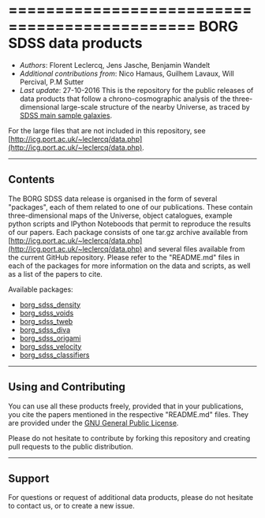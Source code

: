 ==============================================
**BORG SDSS data products**
==============================================

* *Authors*: Florent Leclercq, Jens Jasche, Benjamin Wandelt
* *Additional contributions from*: Nico Hamaus, Guilhem Lavaux, Will Percival, P.M Sutter
* *Last update*: 27-10-2016
This is the repository for the public releases of data products that follow a chrono-cosmographic analysis of the three-dimensional large-scale structure of the nearby Universe, as traced by [SDSS main sample galaxies](http://classic.sdss.org/dr7/).

For the large files that are not included in this repository, see [http://icg.port.ac.uk/~leclercq/data.php](http://icg.port.ac.uk/~leclercq/data.php).

----------------------
**Contents**
----------------------

The BORG SDSS data release is organised in the form of several "packages", each of them related to one of our publications. These contain three-dimensional maps of the Universe, object catalogues, example python scripts and IPython Noteboods that permit to reproduce the results of our papers. Each package consists of one tar.gz archive available from [http://icg.port.ac.uk/~leclercq/data.php](http://icg.port.ac.uk/~leclercq/data.php) and several files available from the current GitHub repository. Please refer to the "README.md" files in each of the packages for more information on the data and scripts, as well as a list of the papers to cite.

Available packages:
* [borg_sdss_density](borg_sdss_density)
* [borg_sdss_voids](borg_sdss_voids)
* [borg_sdss_tweb](borg_sdss_tweb)
* [borg_sdss_diva](borg_sdss_diva)
* [borg_sdss_origami](borg_sdss_origami)
* [borg_sdss_velocity](borg_sdss_velocity)
* [borg_sdss_classifiers](borg_sdss_classifiers)

----------------------
**Using and Contributing**
----------------------

You can use all these products freely, provided that in your publications, you cite the papers mentioned in the respective "README.md" files. They are provided under the [GNU General Public License](LICENSE).

Please do not hesitate to contribute by forking this repository and creating pull requests to the public distribution.

----------------------
**Support**
----------------------

For questions or request of additional data products, please do not hesitate to contact us, or to create a new issue.
